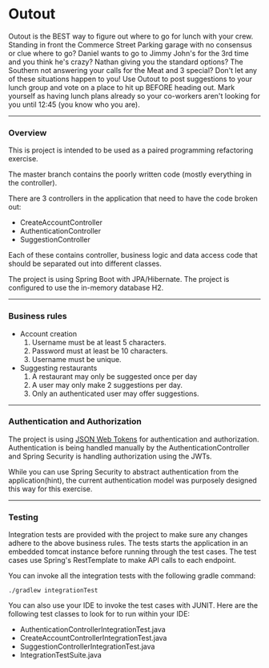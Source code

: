 # Outout
Outout is the BEST way to figure out where to go for lunch with your crew.
Standing in front the Commerce Street Parking garage with no consensus or clue where to go?  Daniel
wants to go to Jimmy John's for the 3rd time and you think he's crazy?  Nathan
giving you the standard options?  The Southern not answering your calls for the Meat and 3 special?  Don't let any of these situations happen to you!  Use Outout to post suggestions to your lunch group and vote on a place to hit up BEFORE heading out.  Mark yourself as having lunch plans already so your co-workers aren't looking for you until
12:45 (you know who you are).

***

### Overview
This is project is intended to be used as a paired programming refactoring exercise.

The master branch contains the poorly written code (mostly everything in the controller).

There are 3 controllers in the application that need to have the code broken out:
-  CreateAccountController
-  AuthenticationController
-  SuggestionController

Each of these contains controller, business logic and data access code that
should be separated out into different classes.

The project is using Spring Boot with JPA/Hibernate.  The project is configured
to use the in-memory database H2.

***

### Business rules
- Account creation
  1. Username must be at least 5 characters.
  2. Password must at least be 10 characters.
  3. Username must be unique.
- Suggesting restaurants
  1. A restaurant may only be suggested once per day
  2. A user may only make 2 suggestions per day.
  3. Only an authenticated user may offer suggestions.

***

### Authentication and Authorization
The project is using [JSON Web Tokens](http://jwt.io/) for authentication and authorization.  Authentication is being handled manually by the AuthenticationController and Spring Security is handling authorization using the JWTs.  

While you can use Spring Security to abstract authentication from the application(hint), the current authentication model was purposely designed this way for this exercise.

***
### Testing
Integration tests are provided with the project to make sure any changes adhere to the above business rules.  The tests starts the application in an embedded tomcat instance before running through the test cases.  The test cases use Spring's RestTemplate to make API calls to each endpoint.

You can invoke all the integration tests with the following gradle command:

```
./gradlew integrationTest
```

You can also use your IDE to invoke the test cases with JUNIT.  Here are the following test classes to look for to run within your IDE:
- AuthenticationControllerIntegrationTest.java
- CreateAccountControllerIntegrationTest.java
- SuggestionControllerIntegrationTest.java
- IntegrationTestSuite.java
